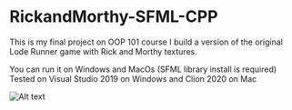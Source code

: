 # RickandMorthy-SFML-CPP

This is my final project on OOP 101 course
I build a version of the original Lode Runner game with Rick and Morthy textures.

You can run it on Windows and MacOs (SFML library install is required)
Tested on Visual Studio 2019 on Windows and Clion 2020 on Mac


![Alt text](/RickandMorthy-SFML-CPP/resources/ScreenShots/Screenshot1.png?raw=true "Screenshot1")
